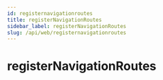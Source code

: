 ```yaml
---
id: registernavigationroutes
title: registerNavigationRoutes
sidebar_label: registerNavigationRoutes
slug: /api/web/registernavigationroutes
---
```


# registerNavigationRoutes